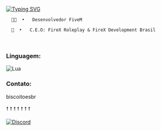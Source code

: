 [![Typing SVG](https://readme-typing-svg.herokuapp.com?font=Fira+Code&size=35&pause=1000&center=verdadeiro&vCenter=verdadeiro&repeat=verdadeiro&random=falso&width=1000&lines=BiscoitoDev+;C.E.O%3A+FireX+Development+Brasil)](https://git.io/typing-svg)


  <p>
    
      🐱‍💻  •   Desenvolvedor FiveM
    
      💼  •   C.E.O: FireX Roleplay & FireX Development Brasil
      
  </p>

                                                     

<br>

### Linguagem:
![Lua](https://img.shields.io/badge/Lua-2C2D72?style=for-the-badge&logo=lua&logoColor=white)

### Contato:

<p> biscoitoesbr </p>

🠕          🠕          🠕          🠕          🠕          🠕          🠕          
        
[![Discord](https://img.shields.io/badge/Discord-7289DA?style=for-the-badge&logo=discord&logoColor=white)](https://discord.com/channels/@biscoitoesbr/)


</div>
